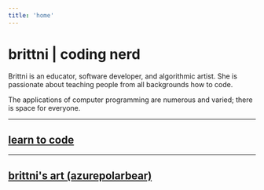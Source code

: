 ```yaml
---
title: 'home'
---
```


# brittni | coding nerd

Brittni is an educator, software developer, and algorithmic artist.
She is passionate about teaching people from all backgrounds how to code.

The applications of computer programming are numerous and varied; there is space for everyone.

----

## [learn to code](./learn-to-code)

---

## [brittni's art (azurepolarbear)](https://azurepolarbear.github.io/)
